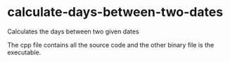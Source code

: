 # calculate-days-between-two-dates
Calculates the days between two given dates

The cpp file contains all the source code and the other binary file is the executable.
